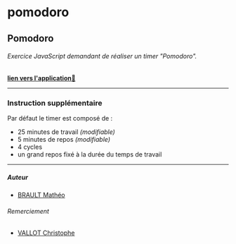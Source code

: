 # pomodoro
## Pomodoro

###### Exercice JavaScript demandant de réaliser un timer "Pomodoro".

**[lien vers l'application📝](https://idea1000.github.io/pomodoro/)**

___

### Instruction supplémentaire
Par défaut le timer est composé de :
- 25 minutes de travail *(modifiable)*
- 5 minutes de repos *(modifiable)*
- 4 cycles
- un grand repos fixé à la durée du temps de travail

___

##### Auteur

- [BRAULT Mathéo](https://github.com/Idea1000)

###### Remerciement

- [VALLOT Christophe](https://github.com/princecorg)